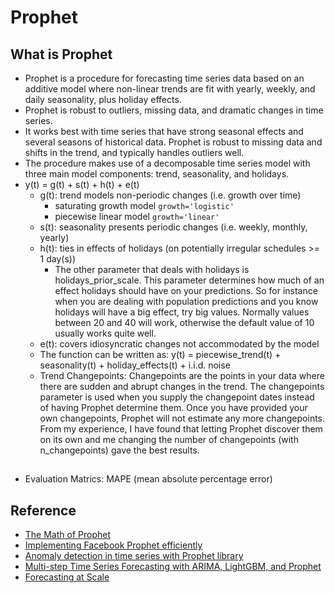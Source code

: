 # Prophet

## What is Prophet
* Prophet is a procedure for forecasting time series data based on an additive model where non-linear trends are fit with yearly, weekly, and daily seasonality, plus holiday effects.
* Prophet is robust to outliers, missing data, and dramatic changes in time series.
* It works best with time series that have strong seasonal effects and several seasons of historical data. Prophet is robust to missing data and shifts in the trend, and typically handles outliers well.
* The procedure makes use of a decomposable time series model with three main model components: trend, seasonality, and holidays.
* y(t) = g(t) + s(t) + h(t) + e(t)
    * g(t): trend models non-periodic changes (i.e. growth over time)
        * saturating growth model ```growth='logistic'```
        * piecewise linear model ```growth='linear'```
    * s(t): seasonality presents periodic changes (i.e. weekly, monthly, yearly)
    * h(t): ties in effects of holidays (on potentially irregular schedules >= 1 day(s))
        * The other parameter that deals with holidays is holidays_prior_scale. This parameter determines how much of an effect holidays should have on your predictions. So for instance when you are dealing with population predictions and you know holidays will have a big effect, try big values. Normally values between 20 and 40 will work, otherwise the default value of 10 usually works quite well. 
    * e(t): covers idiosyncratic changes not accommodated by the model
    * The function can be written as: y(t) = piecewise_trend(t) + seasonality(t) + holiday_effects(t) + i.i.d. noise
    * Trend Changepoints: Changepoints are the points in your data where there are sudden and abrupt changes in the trend. The changepoints parameter is used when you supply the changepoint dates instead of having Prophet determine them. Once you have provided your own changepoints, Prophet will not estimate any more changepoints. From my experience, I have found that letting Prophet discover them on its own and me changing the number of changepoints (with n_changepoints) gave the best results.


##
* Evaluation Matrics: MAPE (mean absolute percentage error)
## Reference
* [The Math of Prophet](https://medium.com/future-vision/the-math-of-prophet-46864fa9c55a)
* [Implementing Facebook Prophet efficiently](https://towardsdatascience.com/implementing-facebook-prophet-efficiently-c241305405a3)
* [Anomaly detection in time series with Prophet library](https://towardsdatascience.com/anomaly-detection-time-series-4c661f6f165f)
* [Multi-step Time Series Forecasting with ARIMA, LightGBM, and Prophet](https://towardsdatascience.com/multi-step-time-series-forecasting-with-arima-lightgbm-and-prophet-cc9e3f95dfb0)
* [Forecasting at Scale](https://peerj.com/preprints/3190v2/#)
